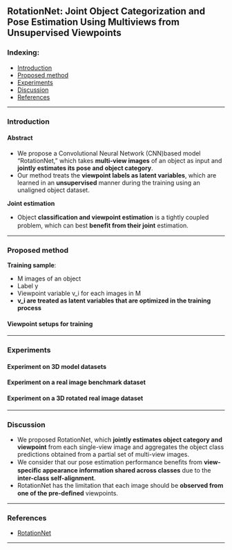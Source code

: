 ## RotationNet: Joint Object Categorization and Pose Estimation Using Multiviews from Unsupervised Viewpoints

### Indexing:
- [Introduction](#Introduction)
- [Proposed method](#Proposed-method)
- [Experiments](#Experiments)
- [Discussion](#Discussion)
- [References](#References)

---
### Introduction
#### Abstract
- We propose a Convolutional Neural Network (CNN)based model “RotationNet,” which takes **multi-view images** of an object as input and **jointly estimates its pose and object category**.
- Our method treats the **viewpoint labels as latent variables**, which are learned in an **unsupervised** manner during the training using an unaligned object dataset. 

**Joint estimation**
- Object **classiﬁcation and viewpoint estimation** is a tightly coupled problem, which can best **beneﬁt from their joint** estimation. 

---
### Proposed method
**Training sample**:
- M images of an object
- Label y 
- Viewpoint variable v_i for each images in M
- **v_i are treated as latent variables that are optimized in the training process**


#### Viewpoint setups for training



---
### Experiments

#### Experiment on 3D model datasets


#### Experiment on a real image benchmark dataset

#### Experiment on a 3D rotated real image dataset


---
### Discussion
- We proposed RotationNet, which **jointly estimates object category and viewpoint** from each single-view image and aggregates the object class predictions obtained from a partial set of multi-view images.
- We consider that our pose estimation performance beneﬁts from **view-speciﬁc appearance information shared across classes** due to the **inter-class self-alignment**. 
- RotationNet has the limitation that each image should be **observed from one of the pre-deﬁned** viewpoints. 
---
### References
- [RotationNet](https://arxiv.org/pdf/1603.06208.pdf)

---

